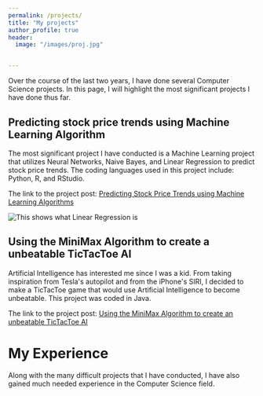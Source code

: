 ```yaml
---
permalink: /projects/
title: "My projects"
author_profile: true
header:
  image: "/images/proj.jpg"


---
```

Over the course of the last two years, I have done several Computer Science projects. In this page, I will highlight the most significant projects I have done thus far.

## Predicting stock price trends using Machine Learning Algorithm
The most significant project I have conducted is a Machine Learning project that utilizes Neural Networks, Naive Bayes, and Linear Regression to predict stock price trends. The coding languages used in this project include: Python, R, and RStudio.

The link to the project post: [Predicting Stock Price Trends using Machine Learning Algorithms](https://karanvir01.github.io/stocks/)

<img src="{{ site.url }}{{ site.baseurl }}/images/stock.jpeg" alt="This shows what Linear Regression is">

## Using the MiniMax Algorithm to create a unbeatable TicTacToe AI

Artificial Intelligence has interested me since I was a kid. From taking inspiration from Tesla's autopilot and from the iPhone's SIRI, I decided to make a TicTacToe game that would use Artificial Intelligence to become unbeatable. This project was coded in Java.

The link to the project post: [Using the MiniMax Algorithm to create an unbeatable TicTacToe AI](https://karanvir01.github.io/tic/)

# My Experience

Along with the many difficult projects that I have conducted, I have also gained much needed experience in the Computer Science field.
